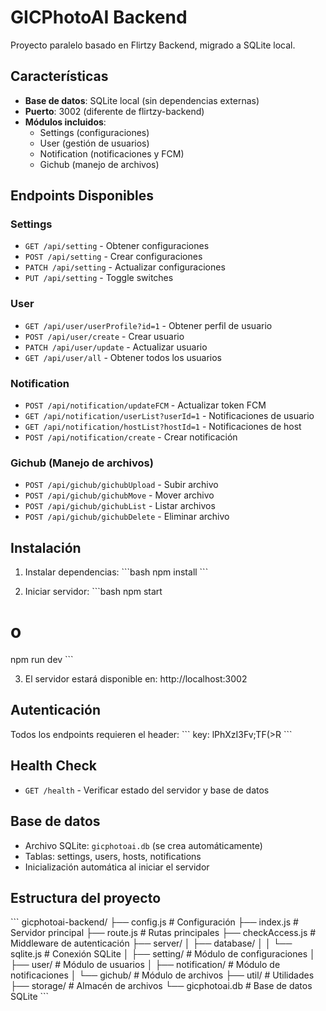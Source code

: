 # GICPhotoAI Backend

Proyecto paralelo basado en Flirtzy Backend, migrado a SQLite local.

## Características

- **Base de datos**: SQLite local (sin dependencias externas)
- **Puerto**: 3002 (diferente de flirtzy-backend)
- **Módulos incluidos**:
  - Settings (configuraciones)
  - User (gestión de usuarios)
  - Notification (notificaciones y FCM)
  - Gichub (manejo de archivos)

## Endpoints Disponibles

### Settings
- `GET /api/setting` - Obtener configuraciones
- `POST /api/setting` - Crear configuraciones
- `PATCH /api/setting` - Actualizar configuraciones
- `PUT /api/setting` - Toggle switches

### User
- `GET /api/user/userProfile?id=1` - Obtener perfil de usuario
- `POST /api/user/create` - Crear usuario
- `PATCH /api/user/update` - Actualizar usuario
- `GET /api/user/all` - Obtener todos los usuarios

### Notification
- `POST /api/notification/updateFCM` - Actualizar token FCM
- `GET /api/notification/userList?userId=1` - Notificaciones de usuario
- `GET /api/notification/hostList?hostId=1` - Notificaciones de host
- `POST /api/notification/create` - Crear notificación

### Gichub (Manejo de archivos)
- `POST /api/gichub/gichubUpload` - Subir archivo
- `POST /api/gichub/gichubMove` - Mover archivo
- `POST /api/gichub/gichubList` - Listar archivos
- `POST /api/gichub/gichubDelete` - Eliminar archivo

## Instalación

1. Instalar dependencias:
\`\`\`bash
npm install
\`\`\`

2. Iniciar servidor:
\`\`\`bash
npm start
# o
npm run dev
\`\`\`

3. El servidor estará disponible en: http://localhost:3002

## Autenticación

Todos los endpoints requieren el header:
\`\`\`
key: lPhXzI3Fv;TF(>R
\`\`\`

## Health Check

- `GET /health` - Verificar estado del servidor y base de datos

## Base de datos

- Archivo SQLite: `gicphotoai.db` (se crea automáticamente)
- Tablas: settings, users, hosts, notifications
- Inicialización automática al iniciar el servidor

## Estructura del proyecto

\`\`\`
gicphotoai-backend/
├── config.js              # Configuración
├── index.js               # Servidor principal
├── route.js               # Rutas principales
├── checkAccess.js         # Middleware de autenticación
├── server/
│   ├── database/
│   │   └── sqlite.js      # Conexión SQLite
│   ├── setting/           # Módulo de configuraciones
│   ├── user/              # Módulo de usuarios
│   ├── notification/      # Módulo de notificaciones
│   └── gichub/           # Módulo de archivos
├── util/                  # Utilidades
├── storage/               # Almacén de archivos
└── gicphotoai.db         # Base de datos SQLite
\`\`\`